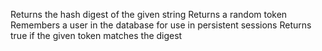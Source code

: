 Returns the hash digest of the given string
Returns a random token
Remembers a user in the database for use in persistent sessions
Returns true if the given token matches the digest

